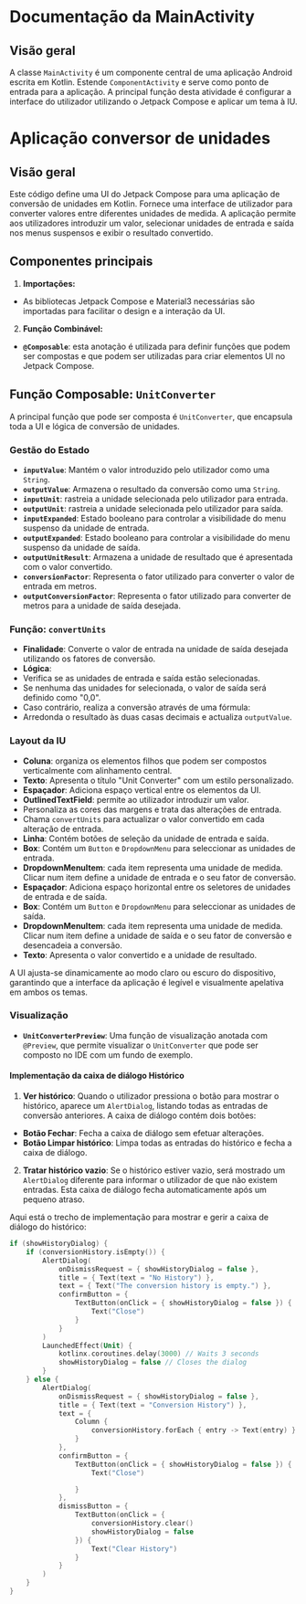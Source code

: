 # Documentação da MainActivity

## Visão geral

A classe `MainActivity` é um componente central de uma aplicação Android escrita em Kotlin. Estende `ComponentActivity` e serve como ponto de entrada para a aplicação. A principal função desta atividade é configurar a interface do utilizador utilizando o Jetpack Compose e aplicar um tema à IU.

# Aplicação conversor de unidades

## Visão geral

Este código define uma UI do Jetpack Compose para uma aplicação de conversão de unidades em Kotlin. Fornece uma interface de utilizador para converter valores entre diferentes unidades de medida. A aplicação permite aos utilizadores introduzir um valor, selecionar unidades de entrada e saída nos menus suspensos e exibir o resultado convertido.

## Componentes principais

1. **Importações:**
- As bibliotecas Jetpack Compose e Material3 necessárias são importadas para facilitar o design e a interação da UI.

2. **Função Combinável:**
- **`@Composable`**: esta anotação é utilizada para definir funções que podem ser compostas e que podem ser utilizadas para criar elementos UI no Jetpack Compose.

## Função Composable: `UnitConverter`

A principal função que pode ser composta é `UnitConverter`, que encapsula toda a UI e lógica de conversão de unidades.

### Gestão do Estado

- **`inputValue`**: Mantém o valor introduzido pelo utilizador como uma `String`.
- **`outputValue`**: Armazena o resultado da conversão como uma `String`.
- **`inputUnit`**: rastreia a unidade selecionada pelo utilizador para entrada.
- **`outputUnit`**: rastreia a unidade selecionada pelo utilizador para saída.
- **`inputExpanded`**: Estado booleano para controlar a visibilidade do menu suspenso da unidade de entrada.
- **`outputExpanded`**: Estado booleano para controlar a visibilidade do menu suspenso da unidade de saída.
- **`outputUnitResult`**: Armazena a unidade de resultado que é apresentada com o valor convertido.
- **`conversionFactor`**: Representa o fator utilizado para converter o valor de entrada em metros.
- **`outputConversionFactor`**: Representa o fator utilizado para converter de metros para a unidade de saída desejada.

### Função: `convertUnits`

- **Finalidade**: Converte o valor de entrada na unidade de saída desejada utilizando os fatores de conversão.
- **Lógica**:
- Verifica se as unidades de entrada e saída estão selecionadas.
- Se nenhuma das unidades for selecionada, o valor de saída será definido como "0,0".
- Caso contrário, realiza a conversão através de uma fórmula:
- Arredonda o resultado às duas casas decimais e actualiza `outputValue`.

### Layout da IU

- **Coluna**: organiza os elementos filhos que podem ser compostos verticalmente com alinhamento central.
- **Texto**: Apresenta o título "Unit Converter" com um estilo personalizado.
- **Espaçador**: Adiciona espaço vertical entre os elementos da UI.
- **OutlinedTextField**: permite ao utilizador introduzir um valor.
- Personaliza as cores das margens e trata das alterações de entrada.
- Chama `convertUnits` para actualizar o valor convertido em cada alteração de entrada.
- **Linha**: Contém botões de seleção da unidade de entrada e saída.
- **Box**: Contém um `Button` e `DropdownMenu` para seleccionar as unidades de entrada.
- **DropdownMenuItem**: cada item representa uma unidade de medida. Clicar num item define a unidade de entrada e o seu fator de conversão.
- **Espaçador**: Adiciona espaço horizontal entre os seletores de unidades de entrada e de saída.
- **Box**: Contém um `Button` e `DropdownMenu` para seleccionar as unidades de saída.
- **DropdownMenuItem**: cada item representa uma unidade de medida. Clicar num item define a unidade de saída e o seu fator de conversão e desencadeia a conversão.
- **Texto**: Apresenta o valor convertido e a unidade de resultado.

A UI ajusta-se dinamicamente ao modo claro ou escuro do dispositivo, garantindo que a interface da aplicação é legível e visualmente apelativa em ambos os temas.

### Visualização

- **`UnitConverterPreview`**: Uma função de visualização anotada com `@Preview`, que permite visualizar o `UnitConverter` que pode ser composto no IDE com um fundo de exemplo.

#### Implementação da caixa de diálogo Histórico

1. **Ver histórico**: Quando o utilizador pressiona o botão para mostrar o histórico, aparece um `AlertDialog`, listando todas as entradas de conversão anteriores. A caixa de diálogo contém dois botões:
- **Botão Fechar**: Fecha a caixa de diálogo sem efetuar alterações.
- **Botão Limpar histórico**: Limpa todas as entradas do histórico e fecha a caixa de diálogo.

2. **Tratar histórico vazio**: Se o histórico estiver vazio, será mostrado um `AlertDialog` diferente para informar o utilizador de que não existem entradas. Esta caixa de diálogo fecha automaticamente após um pequeno atraso.

Aqui está o trecho de implementação para mostrar e gerir a caixa de diálogo do histórico:

```kotlin
if (showHistoryDialog) {
    if (conversionHistory.isEmpty()) {
        AlertDialog(
            onDismissRequest = { showHistoryDialog = false },
            title = { Text(text = "No History") },
            text = { Text("The conversion history is empty.") },
            confirmButton = {
                TextButton(onClick = { showHistoryDialog = false }) {
                    Text("Close")
                }
            }
        )
        LaunchedEffect(Unit) {
            kotlinx.coroutines.delay(3000) // Waits 3 seconds
            showHistoryDialog = false // Closes the dialog
        }
    } else {
        AlertDialog(
            onDismissRequest = { showHistoryDialog = false },
            title = { Text(text = "Conversion History") },
            text = {
                Column {
                    conversionHistory.forEach { entry -> Text(entry) }
                }
            },
            confirmButton = {
                TextButton(onClick = { showHistoryDialog = false }) {
                    Text("Close")

                }
            },
            dismissButton = {
                TextButton(onClick = {
                    conversionHistory.clear()
                    showHistoryDialog = false
                }) {
                    Text("Clear History")
                }
            }
        )
    }
}
```


